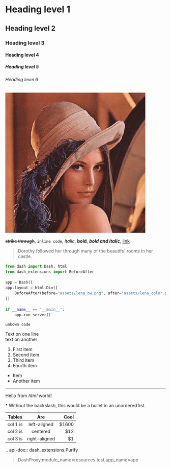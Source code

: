 # Heading level 1

## Heading level 2

### Heading level 3

#### Heading level 4

##### Heading level 5

###### Heading level 6

![Tux, the Linux mascot](assets/lena_color.png)

~~strike through~~, `inline code`, *italic*, **bold**, ***bold and italic***, [link](https://google.com)

> Dorothy followed her through many of the beautiful rooms in her castle.

```python
from dash import Dash, html
from dash_extensions import BeforeAfter

app = Dash()
app.layout = html.Div([
    BeforeAfter(before="assets/lena_bw.png", after="assets/lena_color.png", width=512, height=512)
])

if __name__ == '__main__':
    app.run_server()
```

```
unkown code
```

Text on one line  
text on another

1. First item
2. Second item
3. Third item
4. Fourth item

* Item
* Another item

***

<p>Hello from <em>html</em> world!</p>

\* Without the backslash, this would be a bullet in an unordered list.

| Tables   |      Are      |  Cool |
|----------|:-------------:|------:|
| col 1 is |  left-aligned | $1600 |
| col 2 is |    centered   |   $12 |
| col 3 is | right-aligned |    $1 |

.. api-doc:: dash_extensions.Purify

> DashProxy:module_name=resources.test,app_name=app